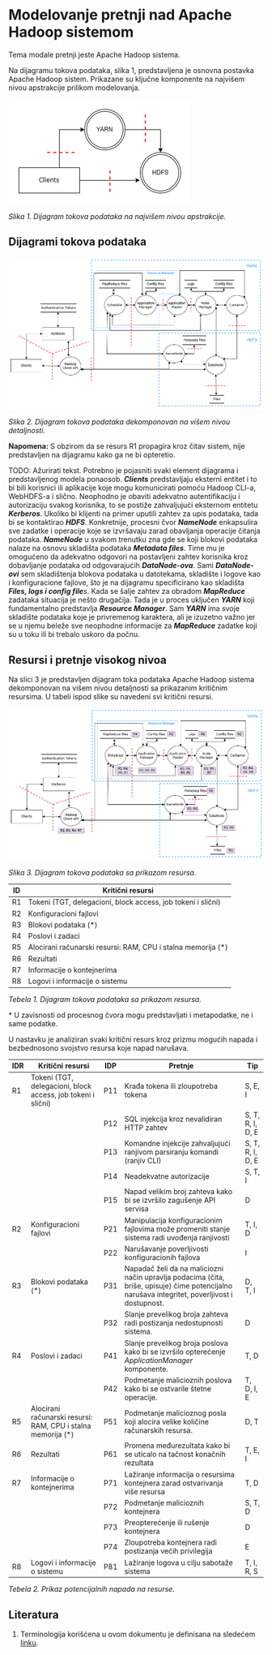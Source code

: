 # Modelovanje pretnji nad Apache Hadoop sistemom

Tema modale pretnji jeste Apache Hadoop sistema.

Na dijagramu tokova podataka, slika 1, predstavljena je osnovna postavka Apache Hadoop sistem. Prikazane su ključne komponente na najvišem nivou apstrakcije prilikom modelovanja.

![Apstraktni dijagram](./Apstraktni_dijagram.png)

_Slika 1. Dijagram tokova podataka na najvišem nivou apstrakcije._

## Dijagrami tokova podataka

![Dekomponovan dijagram](./Kompletan_dijagram.png)

_Slika 2. Dijagram tokova podataka dekomponovan na višem nivou detaljnosti._

**Napomena:** S obzirom da se resurs R1 propagira kroz čitav sistem, nije predstavljen na dijagramu kako ga ne bi opteretio.

TODO: Ažurirati tekst. Potrebno je pojasniti svaki element dijagrama i predstavljenog modela ponaosob. **_Clients_** predstavljaju eksterni entitet i to bi bili korisnici ili aplikacije koje mogu komunicirati pomoću Hadoop CLI-a, WebHDFS-a i slično. Neophodno je obaviti adekvatno autentifikaciju i autorizaciju svakog korisnika, to se postiže zahvaljujući eksternom entitetu **_Kerberos_**. Ukoliko bi klijenti na primer uputili zahtev za upis podataka, tada bi se kontaktirao **_HDFS_**. Konkretnije, procesni čvor **_NameNode_** enkapsulira sve zadatke i operacije koje se izvršavaju zarad obavljanja operacije čitanja podataka. **_NameNode_** u svakom trenutku zna gde se koji blokovi podataka nalaze na osnovu skladišta podataka _**Metadata files**_. Time mu je omogućeno da adekvatno odgovori na postavljeni zahtev korisnika kroz dobavljanje podataka od odgovarajućih _**DataNode-ova**_. Sami _**DataNode-ovi**_ sem skladištenja blokova podataka u datotekama, skladište i logove kao i konfiguracione fajlove, što je na dijagramu specificirano kao skladišta _**Files, logs i config file**s_. Kada se šalje zahtev za obradom **_MapReduce_** zadataka situacija je nešto drugačija. Tada je u proces uključen **_YARN_** koji fundamentalno predstavlja _**Resource Manager**_. Sam **_YARN_** ima svoje skladište podataka koje je privremenog karaktera, ali je izuzetno važno jer se u njemu beleže sve neophodne informacije za **_MapReduce_** zadatke koji su u toku ili bi trebalo uskoro da počnu. 

## Resursi i pretnje visokog nivoa

Na slici 3 je predstavljen dijagram toka podataka Apache Hadoop sistema dekomponovan na višem nivou detaljnosti sa prikazanim kritičnim resursima. U tabeli ispod slike su navedeni svi kritični resursi.  

![Dekomponovan dijagram](./Dijagram_sa_resursima.png)

_Slika 3. Dijagram tokova podataka sa prikazom resursa._

| ID | Kritični resursi |
| -- | ------ |
| R1 | Tokeni (TGT, delegacioni, block access, job tokeni i slični) |
| R2 | Konfiguracioni fajlovi |
| R3 | Blokovi podataka (*) |
| R4 | Poslovi i zadaci |
| R5 | Alocirani računarski resursi: RAM, CPU i stalna memorija (*) |
| R6 | Rezultati |
| R7 | Informacije o kontejnerima |
| R8 | Logovi i informacije o sistemu |

_Tebela 1. Dijagram tokova podataka sa prikazom resursa._

\* U zavisnosti od procesnog čvora mogu predstavljati i metapodatke, ne i same podatke.

U nastavku je analiziran svaki kritični resurs kroz prizmu mogućih napada i bezbednosono svojstvo resursa koje napad narušava. 

| IDR | Kritični resursi | IDP | Pretnje | Tip
| -- | ------ | ----- | --- | --- | 
| R1 | Tokeni (TGT, delegacioni, block access, job tokeni i slični) | P11 | Krađa tokena ili zloupotreba tokena | S, E, I 
|  |  | P12|  SQL injekcija kroz nevalidiran HTTP zahtev | S, T, R, I, D, E 
|  |  | P13|  Komandne injekcije zahvaljujući ranjivom parsiranju komandi (ranjiv CLI) | S, T, R, I, D, E 
|  |  | P14|  Neadekvatne autorizacije | S, T, I
|  |  | P15|  Napad velikim broj zahteva kako bi se izvršilo zagušenje API servisa | D
| R2 | Konfiguracioni fajlovi | P21 | Manipulacija konfiguracionim fajlovima može promeniti stanje sistema radi uvođenja ranjivosti | T, I, D
|  |  | P22|  Narušavanje poverljivosti konfiguracionih fajlova | I
| R3 | Blokovi podataka (*) | P31 | Napadač želi da na maliciozni način upravlja podacima (čita, briše, upisuje) čime potencijalno narušava integritet, poverljivost i dostupnost. | D, T, I
| | | P32 | Slanje prevelikog broja zahteva radi postizanja nedostupnosti sistema. | D
| R4 | Poslovi i zadaci |P41| Slanje prevelikog broja poslova kako bi se izvršilo opterećenje *ApplicationManager* komponente.  | T, D 
| | | P42 | Podmetanje malicioznih poslova kako bi se ostvarile štetne operacije. | T, D, I, E
| R5 | Alocirani računarski resursi: RAM, CPU i stalna memorija (*) | P51 | Podmetanje malicioznog posla koji alocira velike količine računarskih resursa.  | D, T
| R6 | Rezultati | P61 | Promena međurezultata kako bi se uticalo na tačnost konačnih rezultata | T, E, I
| R7 | Informacije o kontejnerima | P71| Lažiranje informacija o resursima kontejnera zarad ostvarivanja više resursa | T, D
| | | P72 | Podmetanje malicioznih kontejnera | S, T, D
| | | P73 | Preopterećenje ili rušenje kontejnera | D
| | | P74 | Zloupotreba kontejnera radi postizanja većih privilegija | E
| R8 | Logovi i informacije o sistemu | P81 | Lažiranje logova u cilju sabotaže sistema | T, I, R, S

_Tebela 2. Prikaz potencijalnih napada na resurse._

## Literatura
           
1. Terminologija korišćena u ovom dokumentu je definisana na sledećem [linku](https://github.com/Luburic/zoss-model-pretnji/blob/main/modeli/terminologija.md).
                
                    
